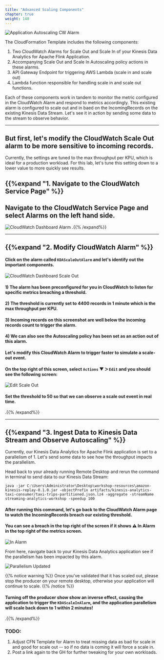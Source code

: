 ```yaml
---
title: "Advanced Scaling Components"
chapter: true
weight: 140
---
```




![Application Autoscaling CW Alarm](/images/flink-on-kda/enhanced-monitoring-1.jpg)

The CloudFormation Template includes the following components:
1. Two CloudWatch Alarms for Scale Out and Scale In of your Kinesis Data Analytics for Apache Flink Application.
2. Accompanying Scale Out and Scale In Autoscaling policy actions in these alarms.
3. API Gateway Endpoint for triggering AWS Lambda (scale in and scale out)
4. Lambda function responsible for handling scale in and scale out functions.

Each of these components work in tandem to monitor the metric configured in the CloudWatch Alarm and respond to metrics accordingly. This existing alarm is configured to scale out and in baed on the IncomingRecords on the existing Kinesis Data Stream. Let's see it in action by sending some data to the stream to observe behavior.

----------------------------------

## But first, let's modify the CloudWatch Scale Out alarm to be more sensitive to incoming records. 
Currently, the settings are tuned to the max throughput per KPU, which is ideal for a production workload. For this lab, let's tune this setting down to a lower value to more quickly see results.

## {{%expand "1. Navigate to the CloudWatch Service Page" %}}
## Navigate to the CloudWatch Service Page and select Alarms on the left hand side.
![CloudWatch Dashboard Alarm](/images/flink-on-kda/advanced-scaling-cw-alarm.png)
.{{% /expand%}}

-----------------------------

## {{%expand "2. Modify CloudWatch Alarm" %}}

#### Click on the alarm called `KDAScaleOutAlarm` and let's identify out the important components.
![CloudWatch Dashboard Scale Out](/images/flink-on-kda/advanced-scaling-cw-scale-out.png)

#### 1) The alarm has been preconfigured for you in CloudWatch to listen for specific metrics breaching a threshold.
#### 2) The threshold is currently set to 4400 records in 1 minute which is the max throughput per KPU.
#### 3) Incoming records on this screenshot are well below the incoming records count to trigger the alarm.
#### 4) We can also see the Autoscaling policy has been set as an action out of this alarm.


#### Let's modify this CloudWatch Alarm to trigger faster to simulate a scale-out event.

#### On the top right of this screen, select `Actions` &#9660; &#5171; `Edit` and you should see the following screen:
![Edit Scale Out](/images/flink-on-kda/advanced-scaling-cw-edit-scale-out.png)

#### Set the threshold to 50 so that we can observe a scale out event in real time.


.{{% /expand%}}

-----------------------------

## {{%expand "3. Ingest Data to Kinesis Data Stream and Observe Autoscaling" %}}

Currently, our Kinesis Data Analytics for Apache Flink application is set to a parallelism of 1. Let's send some data to see how the throughput impacts the parallelism.

Head back to your already running Remote Desktop and rerun the command in terminal to send data to our Kinesis Data Stream:

```
java -jar C:\Users\Administrator\Desktop\workshop-resources\amazon-kinesis-replay-0.1.0.jar -objectPrefix artifacts/kinesis-analytics-taxi-consumer/taxi-trips-partitioned.json.lz4 -aggregate -streamName streaming-analytics-workshop -speedup 100
```

#### After running this command, let's go back to the CloudWatch Alarm page to watch the IncomingRecords breach our existing threshold.

#### You can see a breach in the top right of the screen if it shows  ⚠️ In Alarm in the top right of the metrics screen.



![In Alarm](/images/flink-on-kda/cw-alarm-in-alarm.png)

From here, navigate back to your Kinesis Data Analytics application see if the parallelism has been impacted by this alarm.

![Parallelism Updated](/images/flink-on-kda/parallelism-updated-cw-alarm-scale-out.png)

{{% notice warning %}} 
Once you've validated that it has scaled out, please stop the producer on your remote desktop, otherwise your application will continue to scale.
{{% /notice %}} 

#### Turning off the producer show show an inverse effect, causing the application to trigger the `KDAScaleInAlarm`, and the application parallelism will scale back down to 1 within 2 minutes!
.{{% /expand%}}



### TODO: 
1. Adjust CFN Template for Alarm to treat missing data as bad for scale in and good for scale out -- so if no data is coming it will force a scale in.
1. Post a link again to the GH for further tweaking for your own workloads.